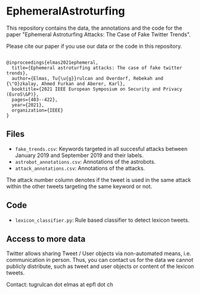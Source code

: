 # EphemeralAstroturfing

This repository contains the data, the annotations and the code for the paper "Ephemeral Astroturfing Attacks: The Case of Fake Twitter Trends".

Please cite our paper if you use our data or the code in this repository.

```

@inproceedings{elmas2021ephemeral,
  title={Ephemeral astroturfing attacks: The case of fake twitter trends},
  author={Elmas, Tu{\u{g}}rulcan and Overdorf, Rebekah and {\"O}zkalay, Ahmed Furkan and Aberer, Karl},
  booktitle={2021 IEEE European Symposium on Security and Privacy (EuroS\&P)},
  pages={403--422},
  year={2021},
  organization={IEEE}
}
```

## Files 

- `fake_trends.csv`: Keywords targeted in all succesful attacks between January 2019 and September 2019 and their labels.
- `astrobot_annotations.csv`: Annotations of the astrobots.
- `attack_annotations.csv`: Annotations of the attacks. 

The attack number column denotes if the tweet is used in the same attack within the other tweets targeting the same keyword or not.

## Code

- `lexicon_classifier.py`: Rule based classifier to detect lexicon tweets. 

## Access to more data

Twitter allows sharing Tweet / User objects via non-automated means, i.e. communication in person. Thus, you can contact us for the data we cannot publicly distribute, such as tweet and user objects or content of the lexicon tweets.

Contact: tugrulcan dot elmas at epfl dot ch
